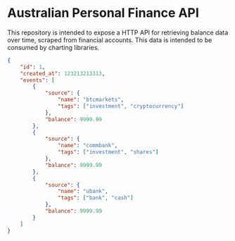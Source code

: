 # Australian Personal Finance API

This repository is intended to expose a HTTP API for retrieving balance data over time, scraped from financial accounts.
This data is intended to be consumed by charting libraries.

```json
{
    "id": 1,
    "created_at": 123213213313,
    "events": [
        {
            "source": {
                "name": "btcmarkets",
                "tags": ["investment", "cryptocurrency"]
            },
            "balance": 9999.99
        },
        {
            "source": {
                "name": "commbank",
                "tags": ["investment", "shares"]
            },
            "balance": 9999.99
        },
        {
            "source": {
                "name": "ubank",
                "tags": ["bank", "cash"]
            },
            "balance": 9999.99
        }
    ]
}
```
